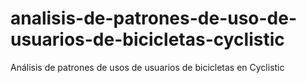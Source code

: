 # analisis-de-patrones-de-uso-de-usuarios-de-bicicletas-cyclistic
Análisis de patrones de usos de usuarios de bicicletas en Cyclistic
